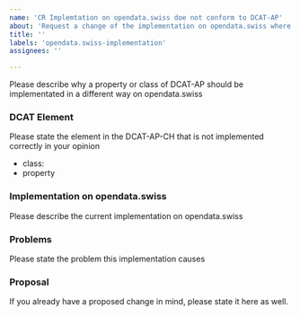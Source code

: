 ```yaml
---
name: 'CR Implemtation on opendata.swiss doe not conform to DCAT-AP'
about: 'Request a change of the implementation on opendata.swiss where the current implementation does not conform DCAT-AP'
title: ''
labels: 'opendata.swiss-implementation'
assignees: ''

---
```


Please describe why a property or class of DCAT-AP should be implementated 
in a different way on opendata.swiss

### DCAT Element

Please state the element in the DCAT-AP-CH that is not implemented correctly in your opinion

- class:
- property

### Implementation on opendata.swiss

Please describe the current implementation on opendata.swiss



### Problems

Please state the problem this implementation causes


### Proposal

If you already have a proposed change in mind, please state it here as well.


